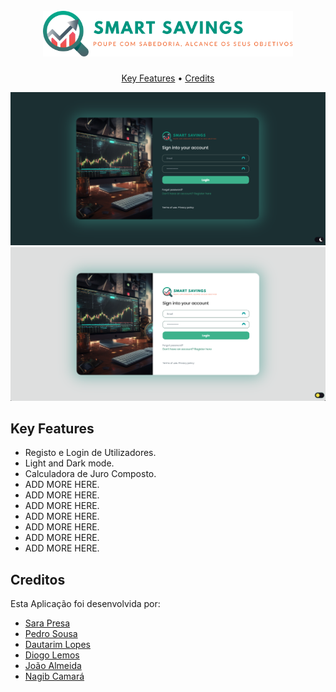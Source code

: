 <link rel="stylesheet" href="https://fonts.googleapis.com/css2?family=League+Spartan:wght@700&display=swap" />
<h1 align="center">
  <br>
  <a href=""><img src="assets/images/logo.svg" alt="Smart Savings" width="400"></a>
</h1>

<p align="center">
  <a href="#key-features">Key Features</a> •
  <a href="#creditos">Credits</a> 
</p>

![screenshot](assets/images/README/001.png)
![screenshot](assets/images/README/002.png)

## Key Features

-   Registo e Login de Utilizadores.
-   Light and Dark mode.
-   Calculadora de Juro Composto.
-   ADD MORE HERE.
-   ADD MORE HERE.
-   ADD MORE HERE.
-   ADD MORE HERE.
-   ADD MORE HERE.
-   ADD MORE HERE.
-   ADD MORE HERE.

## Creditos

Esta Aplicação foi desenvolvida por:

-   [Sara Presa](https://github.com/sarapresa)
-   [Pedro Sousa](https://github.com/pedrols74)
-   [Dautarim Lopes](https://github.com/Dauta2002)
-   [Diogo Lemos](https://github.com/DiogoLemos9)
-   [João Almeida](https://github.com/joaoalmeiida40)
-   [Nagib Camará](https://github.com/nagib01)

